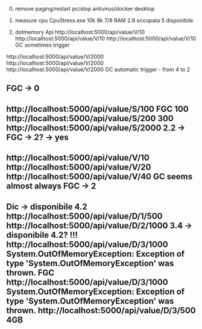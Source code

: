0) remove paging/restart pc/stop antivirus/docker desktop

1) measure cpu 
	CpuStress.exe 10k 9k 7/8
	RAM 
		2.8 occupata
		5 disponibile

2) dotmemory Api
http://localhost:5000/api/value/V/10
http://localhost:5000/api/value/V/10
http://localhost:5000/api/value/V/10
GC sometimes trigger

http://localhost:5000/api/value/V/2000
http://localhost:5000/api/value/V/2000
http://localhost:5000/api/value/V/2000
GC automatic trigger - from 4 to 2

FGC -> 0
--

http://localhost:5000/api/value/S/100
FGC 100
http://localhost:5000/api/value/S/200
300
http://localhost:5000/api/value/S/2000
2.2 -> FGC -> 2? -> yes
--
http://localhost:5000/api/value/V/10
http://localhost:5000/api/value/V/20
http://localhost:5000/api/value/V/40
GC seems almost always
FGC -> 2
--
Dic -> disponibile 4.2
http://localhost:5000/api/value/D/1/500
http://localhost:5000/api/value/D/2/1000
3.4 -> disponibile 4.2? !!!
http://localhost:5000/api/value/D/3/1000
System.OutOfMemoryException: Exception of type 'System.OutOfMemoryException' was thrown.
FGC
http://localhost:5000/api/value/D/3/1000
System.OutOfMemoryException: Exception of type 'System.OutOfMemoryException' was thrown.
http://localhost:5000/api/value/D/3/500
4GB
---
